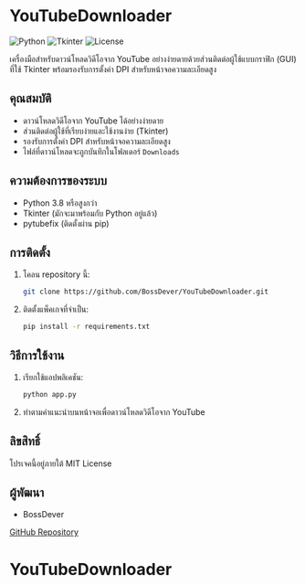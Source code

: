 # YouTubeDownloader

<img alt="Python" src="https://img.shields.io/badge/Python-3.8+-blue.svg">
<img alt="Tkinter" src="https://img.shields.io/badge/GUI-Tkinter-green.svg">
<img alt="License" src="https://img.shields.io/badge/License-MIT-yellow.svg">

เครื่องมือสำหรับดาวน์โหลดวิดีโอจาก YouTube อย่างง่ายดายด้วยส่วนติดต่อผู้ใช้แบบกราฟิก (GUI) ที่ใช้ Tkinter พร้อมรองรับการตั้งค่า DPI สำหรับหน้าจอความละเอียดสูง

## คุณสมบัติ
- ดาวน์โหลดวิดีโอจาก YouTube ได้อย่างง่ายดาย
- ส่วนติดต่อผู้ใช้ที่เรียบง่ายและใช้งานง่าย (Tkinter)
- รองรับการตั้งค่า DPI สำหรับหน้าจอความละเอียดสูง
- ไฟล์ที่ดาวน์โหลดจะถูกบันทึกในโฟลเดอร์ `Downloads`

## ความต้องการของระบบ
- Python 3.8 หรือสูงกว่า
- Tkinter (มักจะมาพร้อมกับ Python อยู่แล้ว)
- pytubefix (ติดตั้งผ่าน pip)

## การติดตั้ง
1. โคลน repository นี้:
   ```bash
   git clone https://github.com/BossDever/YouTubeDownloader.git
   ```
2. ติดตั้งแพ็คเกจที่จำเป็น:
   ```bash
   pip install -r requirements.txt
   ```

## วิธีการใช้งาน
1. เรียกใช้แอปพลิเคชัน:
   ```bash
   python app.py
   ```
2. ทำตามคำแนะนำบนหน้าจอเพื่อดาวน์โหลดวิดีโอจาก YouTube

## ลิขสิทธิ์
โปรเจคนี้อยู่ภายใต้ MIT License

## ผู้พัฒนา
- BossDever

[GitHub Repository](https://github.com/BossDever/YouTubeDownloader.git)
# YouTubeDownloader
